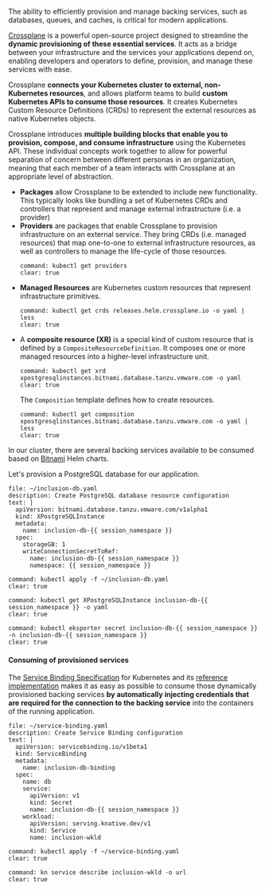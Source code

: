 The ability to efficiently provision and manage backing services, such as databases, queues, and caches, is critical for modern applications.

[Crossplane](https://crossplane.io) is a powerful open-source project designed to streamline the **dynamic provisioning of these essential services**. 
It acts as a bridge between your infrastructure and the services your applications depend on, enabling developers and operators to define, provision, and manage these services with ease. 

Crossplane **connects your Kubernetes cluster to external, non-Kubernetes resources**, and allows platform teams to build **custom Kubernetes APIs to consume those resources**. It creates Kubernetes Custom Resource Definitions (CRDs) to represent the external resources as native Kubernetes objects.

Crossplane introduces **multiple building blocks that enable you to provision, compose, and consume infrastructure** using the Kubernetes API. These individual concepts work together to allow for powerful separation of concern between different personas in an organization, meaning that each member of a team interacts with Crossplane at an appropriate level of abstraction.

- **Packages** allow Crossplane to be extended to include new functionality. This typically looks like bundling a set of Kubernetes CRDs and controllers that represent and manage external infrastructure (i.e. a provider)
- **Providers** are packages that enable Crossplane to provision infrastructure on an external service. They bring CRDs (i.e. managed resources) that map one-to-one to external infrastructure resources, as well as controllers to manage the life-cycle of those resources.
  ```terminal:execute
  command: kubectl get providers
  clear: true
  ```
- **Managed Resources** are Kubernetes custom resources that represent infrastructure primitives. 
  ```terminal:execute
  command: kubectl get crds releases.helm.crossplane.io -o yaml | less
  clear: true
  ```
- A **composite resource (XR)** is a special kind of custom resource that is defined by a `CompositeResourceDefinition`. It composes one or more managed resources into a higher-level infrastructure unit. 
  ```terminal:execute
  command: kubectl get xrd xpostgresqlinstances.bitnami.database.tanzu.vmware.com -o yaml
  clear: true
  ```
  The `Composition` template defines how to create resources.
  ```terminal:execute
  command: kubectl get composition xpostgresqlinstances.bitnami.database.tanzu.vmware.com -o yaml | less
  clear: true
  ```

In our cluster, there are several backing services available to be consumed based on [Bitnami](https://bitnami.com) Helm charts.

Let's provision a PostgreSQL database for our application.
```editor:append-lines-to-file
file: ~/inclusion-db.yaml
description: Create PostgreSQL database resource configuration
text: |
  apiVersion: bitnami.database.tanzu.vmware.com/v1alpha1
  kind: XPostgreSQLInstance
  metadata:
    name: inclusion-db-{{ session_namespace }}
  spec:
    storageGB: 1
    writeConnectionSecretToRef:
      name: inclusion-db-{{ session_namespace }}
      namespace: {{ session_namespace }}
```
```terminal:execute
command: kubectl apply -f ~/inclusion-db.yaml
clear: true
```
```terminal:execute
command: kubectl get XPostgreSQLInstance inclusion-db-{{ session_namespace }} -o yaml
clear: true
```
```terminal:execute
command: kubectl eksporter secret inclusion-db-{{ session_namespace }} -n inclusion-db-{{ session_namespace }}
clear: true
```

#### Consuming of provisioned services
The [Service Binding Specification](https://github.com/k8s-service-bindings/spec) for Kubernetes and its [reference implementation](https://github.com/servicebinding/runtime) makes it as easy as possible to consume those dynamically provisioned backing services **by automatically injecting credentials that are required for the connection to the backing service** into the containers of the running application.

```editor:append-lines-to-file
file: ~/service-binding.yaml
description: Create Service Binding configuration
text: |
  apiVersion: servicebinding.io/v1beta1
  kind: ServiceBinding
  metadata:
    name: inclusion-db-binding
  spec:
    name: db
    service:
      apiVersion: v1
      kind: Secret
      name: inclusion-db-{{ session_namespace }}
    workload:
      apiVersion: serving.knative.dev/v1
      kind: Service
      name: inclusion-wkld
```
```terminal:execute
command: kubectl apply -f ~/service-binding.yaml
clear: true
```

```terminal:execute
command: kn service describe inclusion-wkld -o url
clear: true
```